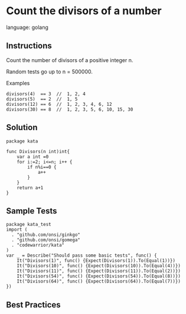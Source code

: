 # Count the divisors of a number

language: golang

## Instructions
Count the number of divisors of a positive integer n.

Random tests go up to n = 500000.

Examples
```
divisors(4)  == 3  //  1, 2, 4
divisors(5)  == 2  //  1, 5
divisors(12) == 6  //  1, 2, 3, 4, 6, 12
divisors(30) == 8  //  1, 2, 3, 5, 6, 10, 15, 30
```

## Solution

```golang
package kata

func Divisors(n int)int{
    var a int =0
    for i:=2; i<=n; i++ {
        if n%i==0 {
            a++
        }
    }
    return a+1
}
```

## Sample Tests

```
package kata_test
import (
  . "github.com/onsi/ginkgo"
  . "github.com/onsi/gomega"
  . "codewarrior/kata"
)
var _ = Describe("Should pass some basic tests", func() {
	It("Divisors(1)", func() {Expect(Divisors(1)).To(Equal(1))})
	It("Divisors(10)", func() {Expect(Divisors(10)).To(Equal(4))})
	It("Divisors(11)", func() {Expect(Divisors(11)).To(Equal(2))})
	It("Divisors(54)", func() {Expect(Divisors(54)).To(Equal(8))})
	It("Divisors(64)", func() {Expect(Divisors(64)).To(Equal(7))})
})
```

## Best Practices

```golang
```
